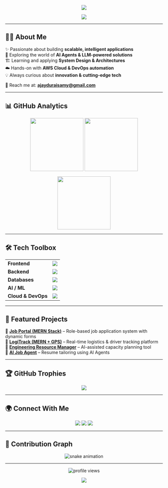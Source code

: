 <p align="center">
  <img src="https://capsule-render.vercel.app/api?type=rect&color=1E90FF&height=200&section=header&text=Ajay%20Duraisamy&fontSize=50&fontColor=ffffff" />
</p>

<p align="center">
  <img src="https://readme-typing-svg.herokuapp.com?size=26&color=4DB6FF&center=true&vCenter=true&width=800&lines=🚀+Full-Stack+Developer;🤖+AI+%26+ML+Explorer;☁️+Cloud+%26+DevOps+Learner;🏗️+System+Design+Architect" />
</p>

---

## 👨‍💻 About Me  
✨ Passionate about building **scalable, intelligent applications**  
🧠 Exploring the world of **AI Agents & LLM-powered solutions**  
🏗️ Learning and applying **System Design & Architectures**  
☁️ Hands-on with **AWS Cloud & DevOps automation**  
💡 Always curious about **innovation & cutting-edge tech**  

📩 Reach me at: **[ajayduraisamy@gmail.com](mailto:ajayduraisamy@gmail.com)**  

---

## 📊 GitHub Analytics  
<p align="center">
  <img src="https://github-readme-stats-git-masterrstaa-rickstaa.vercel.app/api?username=ajayduraisamy&show_icons=true&theme=radical&hide_border=true&bg_color=0D1117&title_color=4DB6FF&icon_color=4DB6FF" height="170"/>
  <img src="https://streak-stats.demolab.com?user=ajayduraisamy&theme=radical&hide_border=true&background=0D1117&ring=4DB6FF&fire=FF8C00&currStreakLabel=4DB6FF" height="170"/>
</p>

<p align="center">
  <img src="https://github-readme-stats-git-masterrstaa-rickstaa.vercel.app/api/top-langs/?username=ajayduraisamy&layout=compact&theme=radical&hide_border=true&bg_color=0D1117&title_color=4DB6FF" height="170"/>
</p>

---

## 🛠️ Tech Toolbox  
<p align="center">
  <table>
    <tr>
      <td><b>Frontend</b></td>
      <td><img src="https://skillicons.dev/icons?i=react,nextjs,js,ts" /></td>
    </tr>
    <tr>
      <td><b>Backend</b></td>
      <td><img src="https://skillicons.dev/icons?i=nodejs,express,flask,python" /></td>
    </tr>
    <tr>
      <td><b>Databases</b></td>
      <td><img src="https://skillicons.dev/icons?i=mongodb,mysql" /></td>
    </tr>
    <tr>
      <td><b>AI / ML</b></td>
      <td><img src="https://skillicons.dev/icons?i=tensorflow,pytorch" /></td>
    </tr>
    <tr>
      <td><b>Cloud & DevOps</b></td>
      <td><img src="https://skillicons.dev/icons?i=aws,docker,git,github,vercel" /></td>
    </tr>
  </table>
</p>

---

## 🌟 Featured Projects  
🔹 [**Job Portal (MERN Stack)**](https://github.com/ajayduraisamy) – Role-based job application system with dynamic forms  
🔹 [**LogiTrack (MERN + GPS)**](https://github.com/ajayduraisamy) – Real-time logistics & driver tracking platform  
🔹 [**Engineering Resource Manager**](https://github.com/ajayduraisamy) – AI-assisted capacity planning tool  
🔹 [**AI Job Agent**](https://github.com/ajayduraisamy) – Resume tailoring using AI Agents  

---

## 🏆 GitHub Trophies  
<p align="center">
  <img src="https://github-profile-trophy.vercel.app/?username=ajayduraisamy&theme=algolia&no-frame=true&margin-w=15" />
</p>

---

## 🌍 Connect With Me  
<p align="center">
  <a href="https://linkedin.com/in/ajay-duraisamy"><img src="https://img.shields.io/badge/-LinkedIn-0077B5?style=for-the-badge&logo=linkedin&logoColor=white"/></a>
  <a href="mailto:ajayduraisamy@gmail.com"><img src="https://img.shields.io/badge/-Gmail-D14836?style=for-the-badge&logo=gmail&logoColor=white"/></a>
  <a href="https://github.com/ajayduraisamy"><img src="https://img.shields.io/badge/-GitHub-000000?style=for-the-badge&logo=github&logoColor=white"/></a>
</p>

---

## 🐍 Contribution Graph  
<p align="center">
  <img src="https://raw.githubusercontent.com/ajayduraisamy/ajayduraisamy/output/github-contribution-grid-snake.svg" alt="snake animation"/>
</p>

---

<p align="center">
  <img src="https://komarev.com/ghpvc/?username=ajayduraisamy&label=Profile%20Views&color=1E90FF&style=for-the-badge" alt="profile views" />
</p>

<p align="center">
  <img src="https://capsule-render.vercel.app/api?type=waving&color=0:4DB6FF,100:1E90FF&height=120&section=footer"/>
</p>
